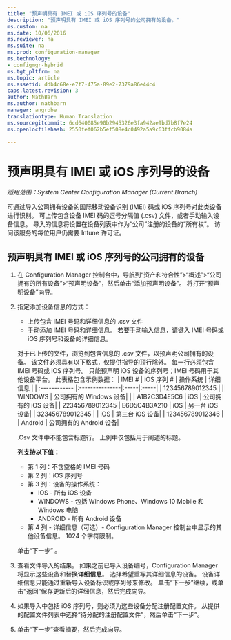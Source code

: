 ```yaml
---
title: "预声明具有 IMEI 或 iOS 序列号的设备"
description: "预声明具有 IMEI 或 iOS 序列号的公司拥有的设备。"
ms.custom: na
ms.date: 10/06/2016
ms.reviewer: na
ms.suite: na
ms.prod: configuration-manager
ms.technology:
- configmgr-hybrid
ms.tgt_pltfrm: na
ms.topic: article
ms.assetid: ddb4c68e-e7f7-475a-89e2-7379a86e44c4
caps.latest.revision: 3
author: NathBarn
ms.author: nathbarn
manager: angrobe
translationtype: Human Translation
ms.sourcegitcommit: 6cd640085e90b2945326e3fa942ae9bd7b8f7e24
ms.openlocfilehash: 2550fef062b5ef508e4c0492a5a9c63ffcb9084a

---
```

# <a name="predeclare-devices-with-imei-or-ios-serial-numbers"></a>预声明具有 IMEI 或 iOS 序列号的设备

*适用范围：System Center Configuration Manager (Current Branch)*

可通过导入公司拥有设备的国际移动设备识别 (IMEI) 码或 iOS 序列号对此类设备进行识别。 可上传包含设备 IMEI 码的逗号分隔值 (.csv) 文件，或者手动输入设备信息。  导入的信息将设置在设备列表中作为“公司”注册的设备的“所有权”。 访问该服务的每位用户仍需要 Intune 许可证。  

## <a name="predeclare-corporate-owned-devices-with-imei-or-ios-serial-number"></a>预声明具有 IMEI 或 iOS 序列号的公司拥有的设备

1.  在 Configuration Manager 控制台中，导航到“资产和符合性”>“概述”>“公司拥有的所有设备”>“预声明设备”，然后单击“添加预声明设备”。 将打开“预声明设备”向导。
2.  指定添加设备信息的方式：
     -  上传包含 IMEI 号码和详细信息的 .csv 文件
     -  手动添加 IMEI 号码和详细信息。 若要手动输入信息，请键入 IMEI 号码或 iOS 序列号和设备的详细信息。

      对于已上传的文件，浏览到包含信息的 .csv 文件，以预声明公司拥有的设备。 该文件必须具有以下格式，仅提供指导的顶行除外。 每一行必须包含 IMEI 号码或 iOS 序列号。 只能预声明 iOS 设备的序列号；IMEI 号码用于其他设备平台。 此表格包含示例数据：
      | IMEI #  | iOS 序列 #  | 操作系统 | 详细信息 |
      | :------------ |:---------------|:-----|:-----|
      | 123456789012345    |   | WINDOWS | 公司拥有的 Windows 设备|
      |       | A1B2C3D4E5C6 |   iOS |  公司拥有的 iOS 设备|
      | 223456789012345 | E6D5C4B3A210 |   iOS |    另一台 iOS 设备|
      | 323456789012345 |        |   iOS |  第三台 iOS 设备|
      | 123456789012346 |         |   Android |     公司拥有的 Android 设备|

    .Csv 文件中不能包含标题行。 上例中仅包括用于阐述的标题。

    **列支持以下值：**    
      - 第 1 列：不含空格的 IMEI 号码
      - 第 2 列：iOS 序列号
      - 第 3 列：设备的操作系统：
         - IOS - 所有 iOS 设备
         - WINDOWS - 包括 Windows Phone、Windows 10 Mobile 和 Windows 电脑
         - ANDROID - 所有 Android 设备
      - 第 4 列 - 详细信息（可选）- Configuration Manager 控制台中显示的其他设备信息。 1024 个字符限制。

    单击“下一步” 。

3. 查看文件导入的结果。 如果之前已导入设备编号，Configuration Manager 将显示这些设备和替换**详细信息**。 选择希望重写其详细信息的设备。 设备详细信息只能通过重新导入设备标识或序列号来修改。 单击“下一步”继续，或单击“返回”保存更新后的详细信息，然后完成向导。

4. 如果导入中包括 iOS 序列号，则必须为这些设备分配注册配置文件。 从提供的配置文件列表中选择“待分配的注册配置文件”，然后单击“下一步”。

5. 单击“下一步”查看摘要，然后完成向导。



<!--HONumber=Nov16_HO1-->


